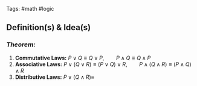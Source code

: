 Tags: #math #logic
## Definition(s) & Idea(s)
### *Theorem:*
1. **Commutative Laws:** $P\vee Q\equiv Q\vee P,\qquad P\wedge Q\equiv Q\wedge P$
2. **Associative Laws:** $P\vee(Q\vee R)\equiv (P\vee Q)\vee R,\qquad P\wedge(Q\wedge R)\equiv(P\wedge Q)\wedge R$
3. **Distributive Laws:** $P\vee(Q\wedge R)\equiv$


